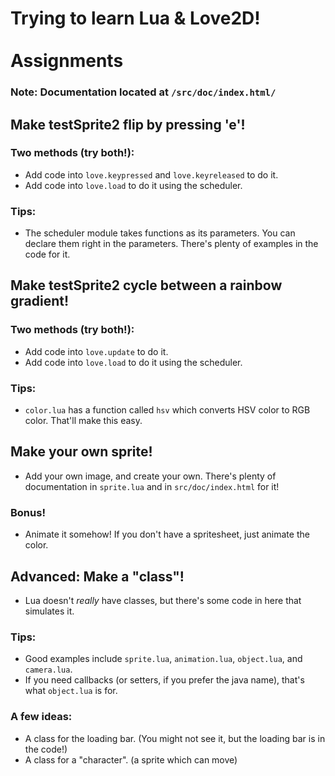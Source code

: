 # Trying to learn Lua & Love2D!<br><br>Assignments

### Note: Documentation located at `/src/doc/index.html/`

## Make testSprite2 flip by pressing 'e'!
### Two methods (try both!):
- Add code into `love.keypressed` and `love.keyreleased` to do it.
- Add code into `love.load` to do it using the scheduler.

### Tips:
- The scheduler module takes functions as its parameters.
You can declare them right in the parameters. There's plenty of examples in the code for it.

## Make testSprite2 cycle between a rainbow gradient!
### Two methods (try both!):
- Add code into `love.update` to do it.
- Add code into `love.load` to do it using the scheduler.

### Tips:
- `color.lua` has a function called `hsv` which converts HSV color to RGB color. That'll make this easy.

## Make your own sprite!
- Add your own image, and create your own. There's plenty of documentation in `sprite.lua` and in `src/doc/index.html` for it!

### Bonus!
- Animate it somehow! If you don't have a spritesheet, just animate the color.

## Advanced: Make a "class"!
- Lua doesn't _really_ have classes, but there's some code in here that simulates it.

### Tips:
- Good examples include `sprite.lua`, `animation.lua`, `object.lua`, and `camera.lua`.
- If you need callbacks (or setters, if you prefer the java name), that's what `object.lua` is for.

### A few ideas:
- A class for the loading bar. (You might not see it, but the loading bar is in the code!)
- A class for a "character". (a sprite which can move)
